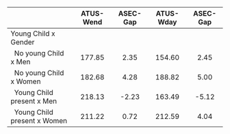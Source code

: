 
|                      |    ATUS-Wend |     ASEC-Gap |    ATUS-Wday |     ASEC-Gap |
| -------------------- | :----------: | :----------: | :----------: | :----------: |
| Young Child x Gender |              |              |              |              |
| &nbsp;&nbsp;No young Child x Men |       177.85 |         2.35 |       154.60 |         2.45 |
| &nbsp;&nbsp;No young Child x Women |       182.68 |         4.28 |       188.82 |         5.00 |
| &nbsp;&nbsp;Young Child present x Men |       218.13 |        -2.23 |       163.49 |        -5.12 |
| &nbsp;&nbsp;Young Child present x Women |       211.22 |         0.72 |       212.59 |         4.04 |

